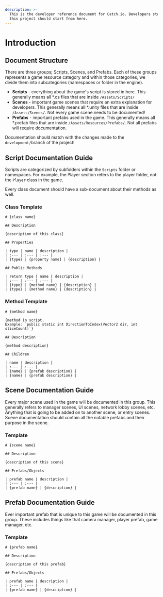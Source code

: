 ```yaml
---
description: >-
  This is the developer reference document for Catch.io. Developers starting
  this project should start from here.
---
```


# Introduction

## Document Structure

There are three groups; Scripts, Scenes, and Prefabs. Each of these groups represents a game resource category and within those categories, we divide them into subcategories \(namespaces or folder in the engine\).

* **Scripts** - everything about the game's script is stored in here. This generally means all \*.cs files that are inside `/Assets/Scripts/`
* **Scenes** - important game scenes that require an extra explanation for developers. This generally means all \*.unity files that are inside `/Assets/Scenes/`. Not every game scene needs to be documented!
* **Prefabs** - important prefabs used in the game. This generally means all \*.prefab files that are inside `/Assets/Resources/Prefabs/`. Not all prefabs will require documentation.

Documentation should match with the changes made to the `development/`branch of the project!

## Script Documentation Guide

Scripts are categorized by subfolders within the `Scripts` folder or namespaces. For example, the Player section refers to the player folder, not the `Player` class in the game.

Every class document should have a sub-document about their methods as well.

### Class Template

```text
# {class name}

## Description

{description of this class}

## Properties

| type | name | description |
| :--- | :--- | :--- |
| {type} | {property name} | {description} |

## Public Methods

| return type | name | description |
| :--- | :--- | :--- |
| {type} | {method name} | {description} |
| {type} | {method name} | {description} |
```

### Method Template

```text
# {method name}

{method in script.
Example: `public static int DirectionToIndex(Vector2 dir, int sliceCount)`}

## Description

{method description}

## Children

| name | description |
| :--- | :--- |
| {name} | {prefab description} |
| {name} | {prefab description} |
```

## Scene Documentation Guide

Every major scene used in the game will be documented in this group. This generally refers to manager scenes, UI scenes, network lobby scenes, etc. Anything that is going to be added on to another scene, or entry scenes. Scene documentation should contain all the notable prefabs and their purpose in the scene.

### Template

```text
# {scene name}

## Description

{description of this scene}

## Prefabs/Objects

| prefab name | description |
| :--- | :--- |
| {prefab name} | {description} |
```

## Prefab Documentation Guide

Ever important prefab that is unique to this game will be documented in this group. These includes things like that camera manager, player prefab, game manager, etc.

### Template

```text
# {prefab name}

## Description

{description of this prefab}

## Prefabs/Objects

| prefab name | description |
| :--- | :--- |
| {prefab name} | {description} |
```

